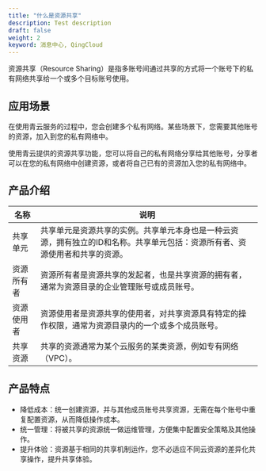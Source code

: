 ```yaml
---
title: "什么是资源共享"
description: Test description
draft: false
weight: 2
keyword: 消息中心, QingCloud
---
```


资源共享（Resource Sharing）是指多账号间通过共享的方式将一个账号下的私有网络共享给一个或多个目标账号使用。

## 应用场景

在使用青云服务的过程中，您会创建多个私有网络。某些场景下，您需要其他账号的资源，加入到您的私有网络中。

使用青云提供的资源共享功能，您可以将自己的私有网络分享给其他账号，分享者可以在您的私有网络中创建资源，或者将自己已有的资源加入您的私有网络中。

## 产品介绍



| 名称       | 说明                                                         |
| ---------- | ------------------------------------------------------------ |
| 共享单元   | 共享单元是资源共享的实例。共享单元本身也是一种云资源，拥有独立的ID和名称。共享单元包括：资源所有者、资源使用者和共享的资源。 |
| 资源所有者 | 资源所有者是资源共享的发起者，也是共享资源的拥有者，通常为资源目录的企业管理账号或成员账号。 |
| 资源使用者 | 资源使用者是资源共享的使用者，对共享资源具有特定的操作权限，通常为资源目录内的一个或多个成员账号。 |
| 共享资源   | 共享的资源通常为某个云服务的某类资源，例如专有网络（VPC）。  |

## 产品特点

- 降低成本：统一创建资源，并与其他成员账号共享资源，无需在每个账号中重复配置资源，从而降低操作成本。
- 统一管理：将被共享的资源统一做运维管理，方便集中配置安全策略及其他操作。
- 提升体验：资源基于相同的共享机制运作，您不必适应不同云资源的差异化共享操作，提升共享体验。
